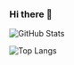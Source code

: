 ### Hi there 👋
![GitHub Stats](https://github-readme-stats.vercel.app/api?username=Agh-Hayk&show_icons=true&count_private=true&include_all_commits=true&hide_title=true&hide=prs&theme=radical)

![Top Langs](https://github-readme-stats.vercel.app/api/top-langs/?username=Agh-Hayk&layout=compact&hide=html,css&langs_count=10)


<!--
**Agh-Hayk/agh-hayk** is a ✨ _special_ ✨ repository because its `README.md` (this file) appears on your GitHub profile.

Here are some ideas to get you started:

- 🔭 I’m currently working on ...
- 🌱 I’m currently learning ...
- 👯 I’m looking to collaborate on ...
- 🤔 I’m looking for help with ...
- 💬 Ask me about ...
- 📫 How to reach me: ...
- 😄 Pronouns: ...
- ⚡ Fun fact: ...
-->
